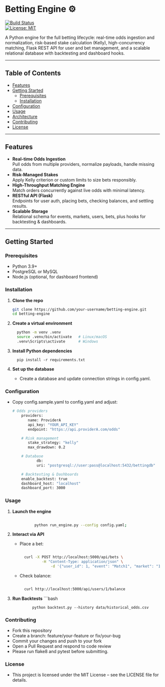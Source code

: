 # Betting Engine ⚙️

[![Build Status](https://img.shields.io/github/actions/workflow/status/brandonv73/Betting_Engine.Project/ci.yml?branch=main)](https://github.com/brandonv73/Betting_Engine.Project/actions)  
[![License: MIT](https://img.shields.io/badge/License-MIT-green.svg)](LICENSE)

A Python engine for the full betting lifecycle: real-time odds ingestion and normalization, risk-based stake calculation (Kelly), high-concurrency matching, Flask REST API for user and bet management, and a scalable relational database with backtesting and dashboard hooks.

---

## Table of Contents

- [Features](#features)  
- [Getting Started](#getting-started)  
  - [Prerequisites](#prerequisites)  
  - [Installation](#installation)  
- [Configuration](#configuration)  
- [Usage](#usage)  
- [Architecture](#architecture)  
- [Contributing](#contributing)  
- [License](#license)

---

## Features

- **Real-time Odds Ingestion**  
  Pull odds from multiple providers, normalize payloads, handle missing data.  
- **Risk-Managed Stakes**  
  Apply Kelly criterion or custom limits to size bets responsibly.  
- **High-Throughput Matching Engine**  
  Match orders concurrently against live odds with minimal latency.  
- **RESTful API (Flask)**  
  Endpoints for user auth, placing bets, checking balances, and settling results.  
- **Scalable Storage**  
  Relational schema for events, markets, users, bets, plus hooks for backtesting & dashboards.

---

## Getting Started

### Prerequisites

- Python 3.9+  
- PostgreSQL or MySQL  
- Node.js (optional, for dashboard frontend)  

### Installation

1. **Clone the repo**  
   ```bash
   git clone https://github.com/your-username/betting-engine.git
   cd betting-engine
2. **Create a virtual environment**
   ```bash
   	 python -m venv .venv
   	 source .venv/bin/activate   # Linux/macOS
   	 .venv\Scripts\activate      # Windows
3. **Install Python dependencies**
   
 		 pip install -r requirements.txt

4. **Set up the database**
   - Create a database and update connection strings in config.yaml.

### Configuration
   - Copy config.sample.yaml to config.yaml and adjust:
     ```bash
     # Odds providers
		 providers:
 	  		name: ProviderA
    		api_key: "YOUR_API_KEY"
    		endpoint: "https://api.providerA.com/odds"

		 # Risk management
		 	stake_strategy: "kelly"
 			max_drawdown: 0.2

 		 # Database
				db:
  				uri: "postgresql://user:pass@localhost:5432/bettingdb"

		 # Backtesting & Dashboards
		 enable_backtest: true
		 dashboard_host: "localhost"
		 dashboard_port: 3000

### Usage
1. **Launch the engine**
      ```bash
			
	 			python run_engine.py --config config.yaml;
2. **Interact via API**
   	- Place a bet:
   	  ```bash

   	  	curl -X POST http://localhost:5000/api/bets \
  				-H "Content-Type: application/json" \
 					-d '{"user_id": 1, "event": "Match1", "market": "1X2", "selection": "Home", "stake": 100}'

    - Check balance:
      ```bash

      	curl http://localhost:5000/api/users/1/balance

3. **Run Backtests**
   		```bash

	 			python backtest.py --history data/historical_odds.csv

### Contributing
     
- Fork this repository
- Create a branch: feature/your-feature or fix/your-bug
- Commit your changes and push to your fork
- Open a Pull Request and respond to code review
- Please run flake8 and pytest before submitting.

### License
 - This project is licensed under the MIT License – see the LICENSE file for details.



